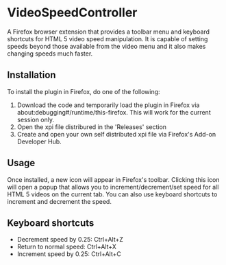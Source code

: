 # VideoSpeedController
A Firefox browser extension that provides a toolbar menu and keyboard shortcuts for HTML 5 video speed manipulation. It is capable of setting speeds beyond those available from the video menu and it also makes changing speeds much faster.

## Installation

To install the plugin in Firefox, do one of the following:

1. Download the code and temporarily load the plugin in Firefox via about:debugging#/runtime/this-firefox. This will work for the current session only.
2. Open the xpi file distribured in the 'Releases' section 
3. Create and open your own self distributed xpi file via Firefox's Add-on Developer Hub.

## Usage
Once installed, a new icon will appear in Firefox's toolbar. Clicking this icon will open a popup that allows you to increment/decrement/set speed for all HTML 5 videos on the current tab. You can also use keyboard shortcuts to increment and decrement the speed.

## Keyboard shortcuts

* Decrement speed by 0.25: Ctrl+Alt+Z
* Return to normal speed: Ctrl+Alt+X
* Increment speed by 0.25: Ctrl+Alt+C
